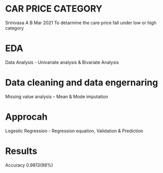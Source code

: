 # CAR PRICE CATEGORY
Srinivasa A B 
Mar 2021
To detarmine the care price fall under low or high category
 # EDA 
  Data Analysis - Univariate analysis & Bivariate Analysis 
 # Data cleaning and data engernaring 
  Missing value analysis – Mean & Mode imputation
 # Approcah  
  Logestic Regression - Regression equation, Validation & Prediction
 # Results 
  Accuracy 0.9813(98%)
 
 
